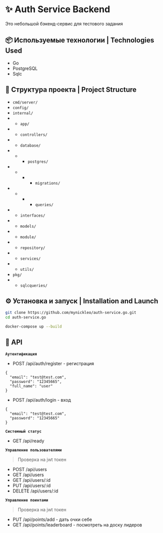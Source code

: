 # ✨ Auth Service Backend

Это небольшой бэкенд-сервис для тестового задания


## 📦 Используемые технологии | Technologies Used
- Go
- PostgreSQL
- Sqlc

## 📂 Структура проекта | Project Structure
- `cmd/server/`
- `config/`
- `internal/`
- - `app/`
- - `controllers/`
- - `database/`
- - - `postgres/`
- - - - `migrations/`
- - - - `queries/`
- - `interfaces/`
- - `models/`
- - `module/`
- - `repository/`
- - `services/`
- - `utils/`
- `pkg/`
- - `sqlcqueries/`

## ⚙️ Установка и запуск | Installation and Launch

```bash
git clone https://github.com/mynickleo/auth-service.go.git
cd auth-service.go
```

```bash
docker-compose up --build
```

## 🔗 API

**`Аутентификация`**
- POST /api/auth/register - регистрация

```
{
  "email": "test@test.com",
  "password": "12345665",
  "full_name": "user"
}
```

- POST /api/auth/login - вход

```
{
  "email": "test@test.com",
  "password": "12345665"
}
```

**`Системный статус`**
- GET /api/ready

**`Управление пользователями`**
> Проверка на jwt токен
- POST /api/users
- GET /api/users
- GET /api/users/:id
- PUT /api/users/:id
- DELETE /api/users/:id

**`Управление поинтами`**
> Проверка на jwt токен
- PUT /api/points/add - дать очки себе
- GET /api/points/leaderboard - посмотреть на доску лидеров